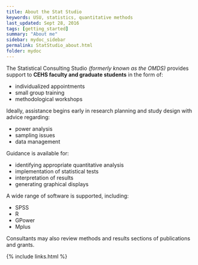 ```yaml
---
title: About the Stat Studio
keywords: USU, statistics, quantitative methods
last_updated: Sept 28, 2016
tags: [getting_started]
summary: "About me"
sidebar: mydoc_sidebar
permalink: StatStudio_about.html
folder: mydoc
---
```

The Statistical Consulting Studio *(formerly known as the OMDS)* provides support to **CEHS faculty and graduate students** in the form of:  
* individualized appointments
* small group training
* methodological workshops  

Ideally, assistance begins early in research planning and study design with advice regarding:

* power analysis 
* sampling issues
* data management  

Guidance is available for:

* identifying appropriate quantitative analysis 
* implementation of statistical tests 
* interpretation of results
* generating graphical displays  

A wide range of software is supported, including:

* SPSS 
* R  
* GPower
* Mplus  

Consultants may also review methods and results sections of publications and grants. 

{% include links.html %}

